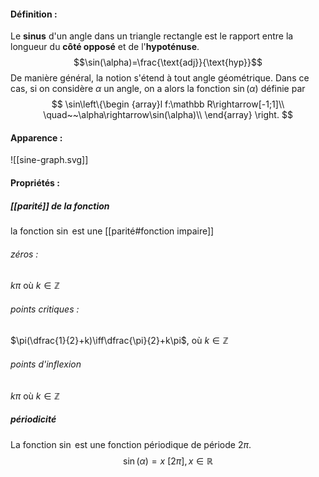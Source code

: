 #### Définition :
Le **sinus** d'un angle dans un triangle rectangle est le rapport entre la longueur du **côté opposé** et de l'**hypoténuse**.$$\sin(\alpha)=\frac{\text{adj}}{\text{hyp}}$$
De manière général, la notion s'étend à tout angle géométrique. 
Dans ce cas, si on considère $\alpha$ un angle, on a alors la fonction $\sin(\alpha)$ définie par
$$
\sin\left\{\begin {array}l
f:\mathbb R\rightarrow[-1;1]\\
\quad~~\alpha\rightarrow\sin(\alpha)\\
\end{array}
\right. 
$$
#### Apparence :
![[sine-graph.svg]]
#### Propriétés :
##### [[parité]] de la fonction
la fonction $\sin$ est une [[parité#fonction impaire]]
###### zéros : 
$k\pi$ où $k\in\mathbb Z$ 
###### points critiques :
$\pi(\dfrac{1}{2}+k)\iff\dfrac{\pi}{2}+k\pi$, où $k\in\mathbb Z$  

###### points d'inflexion 
$k\pi$ où $k\in\mathbb Z$   

##### périodicité 
La fonction $\sin$ est une fonction périodique de période $2\pi$.
$$
\sin(\alpha)=x~[2\pi],
x\in\mathbb R$$
